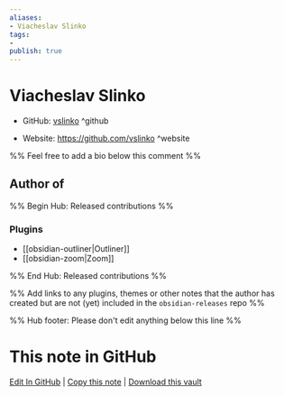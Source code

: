 ```yaml
---
aliases:
- Viacheslav Slinko
tags:
- 
publish: true
---
```


# Viacheslav Slinko

- GitHub: [vslinko](https://github.com/vslinko/) ^github
<!-- - Discord: `@` ^discord-->
- Website: <https://github.com/vslinko> ^website
<!-- - [[Publish sites|Publish site]]: ^publish-->

%% Feel free to add a bio below this comment %%


## Author of

%% Begin Hub: Released contributions %%
### Plugins
- [[obsidian-outliner|Outliner]]
- [[obsidian-zoom|Zoom]]

%% End Hub: Released contributions %%

%% Add links to any plugins, themes or other notes that the author has created but are not (yet) included in the `obsidian-releases` repo %%

<!--
### Unlisted plugins

- 
-->

<!--
### Others

- 
-->

<!--
## Sponsor this author

- [[GitHub sponsors]]: [Sponsor @vslinko on GitHub Sponsors](https://github.com/sponsors/vslinko) ^github-sponsor
- [[Buy me a coffee]]: ^buy-me-a-coffee
- [[PayPal]]: ^paypal
- [[Patreon]]: ^patreon

-->

<!--
## Follow this author

- [[YouTube Channels|On YouTube]]: ^youtube
- Twitter: ^twitter
- ...
-->

%% Hub footer: Please don't edit anything below this line %%

# This note in GitHub

<span class="git-footer">[Edit In GitHub](https://github.dev/obsidian-community/obsidian-hub/blob/main/01%20-%20Community/People/vslinko.md "git-hub-edit-note") | [Copy this note](https://raw.githubusercontent.com/obsidian-community/obsidian-hub/main/01%20-%20Community/People/vslinko.md "git-hub-copy-note") | [Download this vault](https://github.com/obsidian-community/obsidian-hub/archive/refs/heads/main.zip "git-hub-download-vault") </span>
